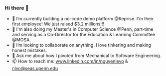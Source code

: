 ### Hi there 👋

<!--
**NguyenLeVo/NguyenLeVo** is a ✨ _special_ ✨ repository because its `README.md` (this file) appears on your GitHub profile.

Here are some ideas to get you started:

- 🔭 I’m currently working on speech to spectrogram recognition, ethnic groups classifier, and generative adversarial image enhancement.
- 🌱 I’m currently learning deep learning with FastAI (cliche) by making projects as I go. And I love Python.
- 👯 I’m looking to collaborate on anything. I love tinkering from embedded hardware to using ml for image classification.
- 💬 Ask me about how I applied first principles to pivot from mechanical engineering to computer science. 
- 📫 How to reach me: linkedin.com/in/nguyenlevo & nlvo@seas.upenn.edu
-->

- 🔭 I’m currently building a no-code demo platform @Reprise. I'm their first employee! We just raised $3.2 millions!!!
- 🌱 I'm also doing my Master's in Computer Science @Penn, part-time and serving as a Co-Director for the Education & Learning Committee @MOSA.
- 👯 I’m looking to collaborate on anything. I love tinkering and making honest mistakes.
- 💬 Ask me about how I pivoted from Mechanical to Software Engineering. 
- 📫 How to reach me: www.linkedin.com/in/nguyenlevo & nlvo@seas.upenn.edu
